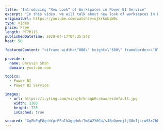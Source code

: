 ```yaml
---
title: "Introducing “New Look” of Workspaces in Power BI Service"
excerpt: "In this video, we will talk about new look of worksapces in Power BI Service. Power BI Recently launched this new feature. We will talk about the changes in this “new look” of workspace in detail. - Get Data and New Icon  - Filter in Power BI Workspace - Search in Power BI Workspace - Tabs and List Updates"
originalUrl: https://youtube.com/watch?v=ojkrknbqW0c
type: video
price: Free
length: PT7M11S
publishedDateTime: 2020-04-17T04:35:54Z
heat: 50

featuredContent: "<iframe width=\"800\" height=\"500\" frameborder=\"0\" src=\"https://www.youtube.com/embed/ojkrknbqW0c\" allow=\"accelerometer; autoplay; encrypted-media; gyroscope; picture-in-picture\" allowfullscreen></iframe>"

provider:
  name: Dhruvin Shah
  domain: youtube.com

topics:
  - Power BI
  - Power BI Service

images:
  - url: https://i.ytimg.com/vi/ojkrknbqW0c/maxresdefault.jpg
    width: 1280
    height: 720
    isCached: true

secured: "XqEbPqE8gehYprPPaIhXgqHokiTm3W2Y6Gd/sJ8oQmenjljX8oIjirw93r7hMJBByRaMZH0ReRDEPzCxb9OzJYoc44J67mRMcezXWXGCJCLxSv9G3Lfrxu0b8adi+6A3CZIVEqE5QyIS+1fA58/0qgLd5pD7Wn0kOyWMecvEJ3TqeIuF2WqCIWFVyrgiv8DTPfH8bBWwyXauT5oxWx0Pm4pv3rScmfEjM8uZ8CLjA6lBLubenz4CiIRNdNBgyv20jBNfzo3u3hi7Fav+9bSkTJwoQ6SSMTrXEaU2UEAt8s7df318dVgo2GLUoLODnj6BJ0+65iI4O90+wnoDnfiCD495jUjZuGulLfj/vdN6u6GbmyZ44o0BEa9hSCSNF4MVu+7Z67gNvQSPOyvbP5CzywMcySY1eMAjkHGMxZ9Riio=;R4YAM4LJijR5MMEOIMR70g=="
---
```


